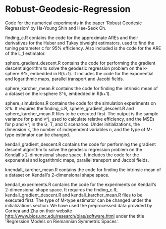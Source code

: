 # Robust-Geodesic-Regression

Code for the numerical experiments in the paper 'Robust Geodesic Regression' by Ha-Young Shin and Hee-Seok Oh.

finding_c.R contains the code for the approximate AREs and their derivatives for the Huber and Tukey biweight estimators, used to find the tuning parameter c for 95% efficiency. Also included is the code for the ARE of the L_1 estimator.

sphere_gradient_descent.R contains the code for performing the gradient descent algorithm to solve the geodesic regression problem on the k-sphere S^k, embedded in R(k+1). It includes the code for the exponential and logarithmic maps, parallel transport and Jacobi fields.

sphere_karcher_mean.R contains the code for finding the intrinsic mean of a dataset on the k-sphere S^k, embedded in R(k+1).

sphere_simulations.R contains the code for the simulation experiments on S^k. It requires the finding_c.R, sphere_gradient_descent.R and sphere_karcher_mean.R files to be executed first. The output is the sample variance for p and v^j, used to calculate relative efficiency, and the MSEs for p and v^j in the G, T, and C scenarios. Under initializations, the dimension k, the number of independent variables n, and the type of M-type estimator can be changed.

kendall_gradient_descent.R contains the code for performing the gradient descent algorithm to solve the geodesic regression problem on the Kendall's 2-dimensional shape space. It includes the code for the exponential and logarithmic maps, parallel transport and Jacobi fields.

knendall_karcher_mean.R contains the code for finding the intrinsic mean of a dataset on Kendall's 2-dimensional shape space.

kendall_experiments.R contains the code for the experiments on Kendall's 2-dimensional shape space. It requires the finding_c.R, kendall_gradient_descent.R and kendall_karcher_mean.R files to be executed first. The type of M-type estimator can be changed under the initializations section. We have used the preprocessed data provided by Cornea and Zhu on their website http://www.bios.unc.edu/research/bias/software.html under the title 'Regression Models on Riemannian Symmetric Spaces'.
